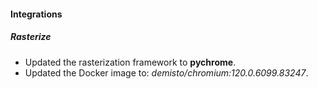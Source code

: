 
#### Integrations

##### Rasterize

- Updated the rasterization framework to **pychrome**.
- Updated the Docker image to: *demisto/chromium:120.0.6099.83247*.
